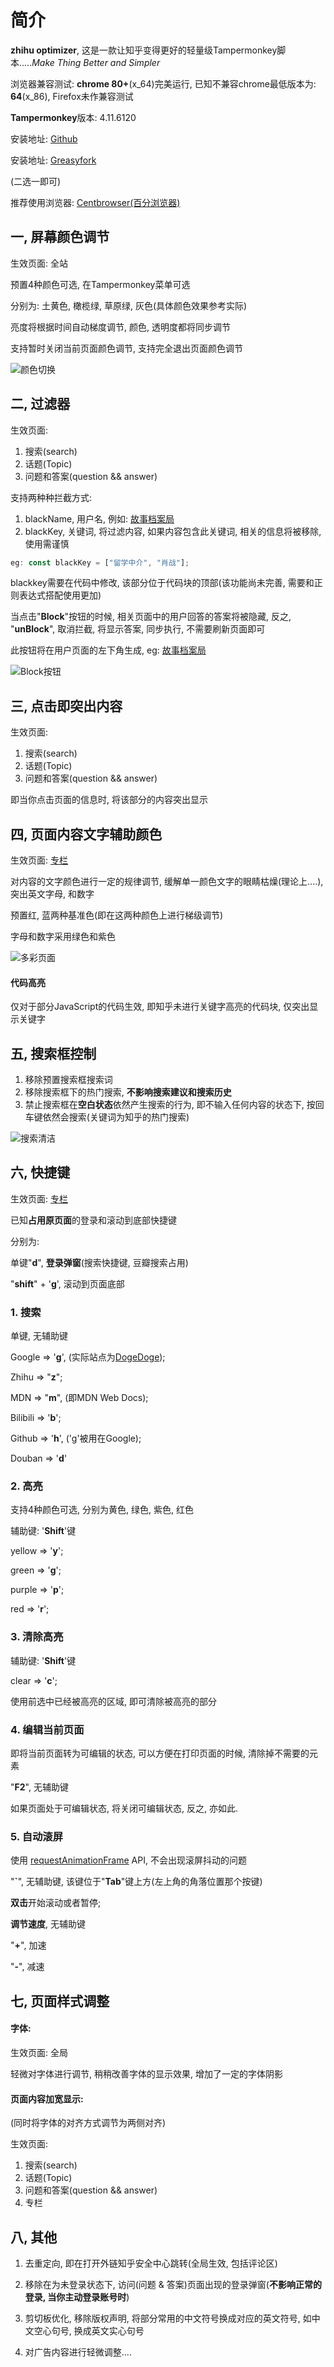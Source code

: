 # 简介

**zhihu optimizer**, 这是一款让知乎变得更好的轻量级Tampermonkey脚本....._Make Thing Better and Simpler_

浏览器兼容测试: **chrome 80+**(x_64)完美运行, 已知不兼容chrome最低版本为: **64**(x_86), Firefox未作兼容测试

**Tampermonkey**版本: 4.11.6120

安装地址: [Github](https://github.com/Kyouichirou/D7E1293/raw/main/Tmapermonkey/zhihu%20optimizer.user.js)

安装地址: [Greasyfork](https://greasyfork.org/scripts/420005-zhihu-optimizer/code/zhihu%20optimizer.user.js)

(二选一即可)

推荐使用浏览器: [Centbrowser(百分浏览器)](https://www.centbrowser.cn/)

## 一, 屏幕颜色调节

生效页面: 全站

预置4种颜色可选, 在Tampermonkey菜单可选

分别为: 土黄色, 橄榄绿, 草原绿, 灰色(具体颜色效果参考实际)

亮度将根据时间自动梯度调节, 颜色, 透明度都将同步调节

支持暂时关闭当前页面颜色调节, 支持完全退出页面颜色调节

![颜色切换](https://github.com/Kyouichirou/D7E1293/blob/main/Tmapermonkey/images/Image%20089.jpg?raw=true)

## 二, 过滤器

生效页面:

1. 搜索(search)
2. 话题(Topic)
3. 问题和答案(question && answer)

支持两种种拦截方式:

1. blackName, 用户名, 例如: [故事档案局](https://www.zhihu.com/people/gu-shi-dang-an-ju-71)
3. blackKey, 关键词, 将过滤内容, 如果内容包含此关键词, 相关的信息将被移除, 使用需谨慎

````javascript
eg: const blackKey = ["留学中介", "肖战"];
````

blackkey需要在代码中修改, 该部分位于代码块的顶部(该功能尚未完善, 需要和正则表达式搭配使用更加)

当点击"**Block**"按钮的时候, 相关页面中的用户回答的答案将被隐藏, 反之, "**unBlock**",  取消拦截, 将显示答案, 同步执行, 不需要刷新页面即可

此按钮将在用户页面的左下角生成, eg: [故事档案局](https://www.zhihu.com/people/gu-shi-dang-an-ju-71)

![Block按钮](https://github.com/Kyouichirou/D7E1293/blob/main/Tmapermonkey/images/Image%20099.jpg?raw=true)

## 三, 点击即突出内容

生效页面:

1. 搜索(search)
2. 话题(Topic)
3. 问题和答案(question && answer)

即当你点击页面的信息时, 将该部分的内容突出显示

## 四, 页面内容文字辅助颜色

生效页面: [专栏](https://zhuanlan.zhihu.com/)

对内容的文字颜色进行一定的规律调节, 缓解单一颜色文字的眼睛枯燥(理论上....), 突出英文字母, 和数字

预置红, 蓝两种基准色(即在这两种颜色上进行梯级调节)

字母和数字采用绿色和紫色

![多彩页面](https://github.com/Kyouichirou/D7E1293/blob/main/Tmapermonkey/images/Image%20095.jpg?raw=true)

#### 代码高亮

仅对于部分JavaScript的代码生效, 即知乎未进行关键字高亮的代码块, 仅突出显示关键字

## 五, 搜索框控制

1. 移除预置搜索框搜索词
2. 移除搜索框下的热门搜索, **不影响搜索建议和搜索历史**
3. 禁止搜索框在**空白状态**依然产生搜索的行为, 即不输入任何内容的状态下, 按回车键依然会搜索(关键词为知乎的热门搜索)

![搜索清洁](https://github.com/Kyouichirou/D7E1293/blob/main/Tmapermonkey/images/Image%20097.jpg?raw=true)

## 六, 快捷键

生效页面: [专栏](https://zhuanlan.zhihu.com/)

已知**占用原页面**的登录和滚动到底部快捷键

分别为:

单键"**d**", **登录弹窗**(搜索快捷键, 豆瓣搜索占用)

"**shift**" + '**g**', 滚动到页面底部

### 1. 搜索

单键, 无辅助键

Google => '**g**', (实际站点为[DogeDoge](https://www.dogedoge.com/));

Zhihu => "**z**";

MDN => "**m**", (即MDN Web Docs);

Bilibili => '**b**';

Github => '**h**', ('g'被用在Google);

Douban => '**d**'

### 2. 高亮

支持4种颜色可选, 分别为黄色, 绿色, 紫色, 红色

辅助键: '**Shift**'键

yellow => '**y**';

green => '**g**';

purple => '**p**';

red => '**r**';

### 3. 清除高亮

辅助键: '**Shift**'键

clear => '**c**';

使用前选中已经被高亮的区域, 即可清除被高亮的部分

### 4. 编辑当前页面

即将当前页面转为可编辑的状态, 可以方便在打印页面的时候, 清除掉不需要的元素

"**F2**", 无辅助键

如果页面处于可编辑状态, 将关闭可编辑状态, 反之, 亦如此.

### 5. 自动滚屏

使用 [requestAnimationFrame](https://developer.mozilla.org/zh-CN/docs/Web/API/Window/requestAnimationFrame) API, 不会出现滚屏抖动的问题

"**`**", 无辅助键, 该键位于"**Tab**"键上方(左上角的角落位置那个按键)

**双击**开始滚动或者暂停;

**调节速度**, 无辅助键

"**+**", 加速

"**-**", 减速

## 七, 页面样式调整

#### 字体:

生效页面: 全局

轻微对字体进行调节, 稍稍改善字体的显示效果, 增加了一定的字体阴影

#### 页面内容加宽显示:

(同时将字体的对齐方式调节为两侧对齐)

生效页面:

1. 搜索(search)
2. 话题(Topic)
3. 问题和答案(question && answer)
4. 专栏

## 八, 其他

1. 去重定向, 即在打开外链知乎安全中心跳转(全局生效, 包括评论区)

2. 移除在为未登录状态下, 访问(问题 & 答案)页面出现的登录弹窗(**不影响正常的登录, 当你主动登录账号时**)
3. 剪切板优化, 移除版权声明, 将部分常用的中文符号换成对应的英文符号, 如中文空心句号, 换成英文实心句号

4. 对广告内容进行轻微调整....




